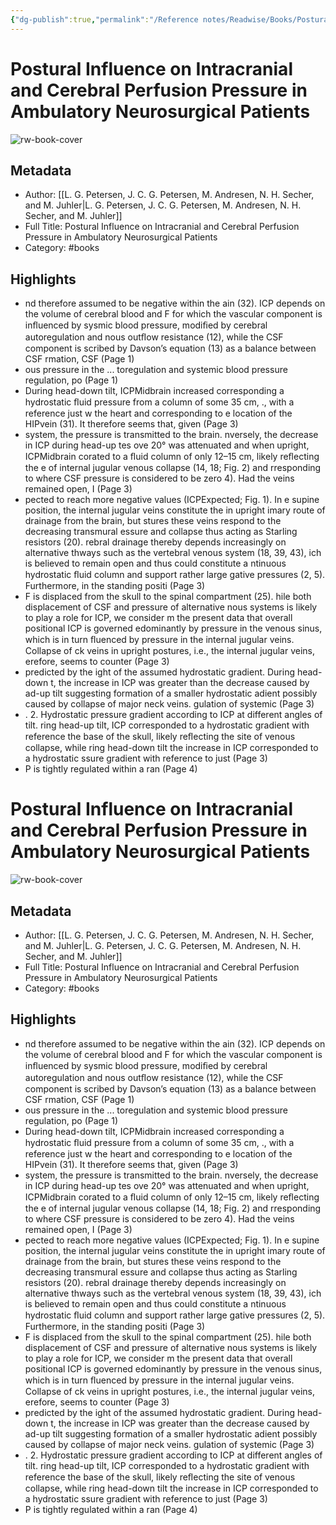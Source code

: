 ```yaml
---
{"dg-publish":true,"permalink":"/Reference notes/Readwise/Books/Postural Influence on Intracranial and Cerebral Perfusion Pressure in Ambulatory Neurosurgical Patients/"}
---
```


# Postural Influence on Intracranial and Cerebral Perfusion Pressure in Ambulatory Neurosurgical Patients

![rw-book-cover](https://readwise-assets.s3.amazonaws.com/static/images/default-book-icon-7.09749d3efd49.png)

## Metadata
- Author: [[L. G. Petersen, J. C. G. Petersen, M. Andresen, N. H. Secher, and M. Juhler\|L. G. Petersen, J. C. G. Petersen, M. Andresen, N. H. Secher, and M. Juhler]]
- Full Title: Postural Influence on Intracranial and Cerebral Perfusion Pressure in Ambulatory Neurosurgical Patients
- Category: #books

## Highlights
- nd therefore assumed to be negative within the ain (32). ICP depends on the volume of cerebral blood and F for which the vascular component is inﬂuenced by sysmic blood pressure, modiﬁed by cerebral autoregulation and nous outﬂow resistance (12), while the CSF component is scribed by Davson’s equation (13) as a balance between CSF rmation, CSF (Page 1)
- ous pressure in the ... toregulation and systemic blood pressure regulation, po (Page 1)
- During head-down tilt, ICPMidbrain increased corresponding a hydrostatic ﬂuid pressure from a column of some 35 cm, ., with a reference just w the heart and corresponding to e location of the HIPvein (31). It therefore seems that, given (Page 3)
- system, the pressure is transmitted to the brain. nversely, the decrease in ICP during head-up tes ove 20° was attenuated and when upright, ICPMidbrain corated to a ﬂuid column of only 12–15 cm, likely reﬂecting the e of internal jugular venous collapse (14, 18; Fig. 2) and rresponding to where CSF pressure is considered to be zero 4). Had the veins remained open, I (Page 3)
- pected to reach more negative values (ICPExpected; Fig. 1). In e supine position, the internal jugular veins constitute the in upright imary route of drainage from the brain, but stures these veins respond to the decreasing transmural essure and collapse thus acting as Starling resistors (20). rebral drainage thereby depends increasingly on alternative thways such as the vertebral venous system (18, 39, 43), ich is believed to remain open and thus could constitute a ntinuous hydrostatic ﬂuid column and support rather large gative pressures (2, 5). Furthermore, in the standing positi (Page 3)
- F is displaced from the skull to the spinal compartment (25). hile both displacement of CSF and pressure of alternative nous systems is likely to play a role for ICP, we consider m the present data that overall positional ICP is governed edominantly by pressure in the venous sinus, which is in turn ﬂuenced by pressure in the internal jugular veins. Collapse of ck veins in upright postures, i.e., the internal jugular veins, erefore, seems to counter (Page 3)
- predicted by the ight of the assumed hydrostatic gradient. During head-down t, the increase in ICP was greater than the decrease caused by ad-up tilt suggesting formation of a smaller hydrostatic adient possibly caused by collapse of major neck veins. gulation of systemic (Page 3)
- . 2. Hydrostatic pressure gradient according to ICP at different angles of tilt. ring head-up tilt, ICP corresponded to a hydrostatic gradient with reference the base of the skull, likely reﬂecting the site of venous collapse, while ring head-down tilt the increase in ICP corresponded to a hydrostatic ssure gradient with reference to just (Page 3)
- P is tightly regulated within a ran (Page 4)
# Postural Influence on Intracranial and Cerebral Perfusion Pressure in Ambulatory Neurosurgical Patients

![rw-book-cover](https://readwise-assets.s3.amazonaws.com/static/images/default-book-icon-7.09749d3efd49.png)

## Metadata
- Author: [[L. G. Petersen, J. C. G. Petersen, M. Andresen, N. H. Secher, and M. Juhler\|L. G. Petersen, J. C. G. Petersen, M. Andresen, N. H. Secher, and M. Juhler]]
- Full Title: Postural Influence on Intracranial and Cerebral Perfusion Pressure in Ambulatory Neurosurgical Patients
- Category: #books

## Highlights
- nd therefore assumed to be negative within the ain (32). ICP depends on the volume of cerebral blood and F for which the vascular component is inﬂuenced by sysmic blood pressure, modiﬁed by cerebral autoregulation and nous outﬂow resistance (12), while the CSF component is scribed by Davson’s equation (13) as a balance between CSF rmation, CSF (Page 1)
- ous pressure in the ... toregulation and systemic blood pressure regulation, po (Page 1)
- During head-down tilt, ICPMidbrain increased corresponding a hydrostatic ﬂuid pressure from a column of some 35 cm, ., with a reference just w the heart and corresponding to e location of the HIPvein (31). It therefore seems that, given (Page 3)
- system, the pressure is transmitted to the brain. nversely, the decrease in ICP during head-up tes ove 20° was attenuated and when upright, ICPMidbrain corated to a ﬂuid column of only 12–15 cm, likely reﬂecting the e of internal jugular venous collapse (14, 18; Fig. 2) and rresponding to where CSF pressure is considered to be zero 4). Had the veins remained open, I (Page 3)
- pected to reach more negative values (ICPExpected; Fig. 1). In e supine position, the internal jugular veins constitute the in upright imary route of drainage from the brain, but stures these veins respond to the decreasing transmural essure and collapse thus acting as Starling resistors (20). rebral drainage thereby depends increasingly on alternative thways such as the vertebral venous system (18, 39, 43), ich is believed to remain open and thus could constitute a ntinuous hydrostatic ﬂuid column and support rather large gative pressures (2, 5). Furthermore, in the standing positi (Page 3)
- F is displaced from the skull to the spinal compartment (25). hile both displacement of CSF and pressure of alternative nous systems is likely to play a role for ICP, we consider m the present data that overall positional ICP is governed edominantly by pressure in the venous sinus, which is in turn ﬂuenced by pressure in the internal jugular veins. Collapse of ck veins in upright postures, i.e., the internal jugular veins, erefore, seems to counter (Page 3)
- predicted by the ight of the assumed hydrostatic gradient. During head-down t, the increase in ICP was greater than the decrease caused by ad-up tilt suggesting formation of a smaller hydrostatic adient possibly caused by collapse of major neck veins. gulation of systemic (Page 3)
- . 2. Hydrostatic pressure gradient according to ICP at different angles of tilt. ring head-up tilt, ICP corresponded to a hydrostatic gradient with reference the base of the skull, likely reﬂecting the site of venous collapse, while ring head-down tilt the increase in ICP corresponded to a hydrostatic ssure gradient with reference to just (Page 3)
- P is tightly regulated within a ran (Page 4)
